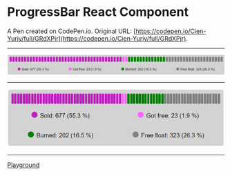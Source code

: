 # ProgressBar React Component

A Pen created on CodePen.io. Original URL: [https://codepen.io/Cien-Yuriy/full/GRdXPjr](https://codepen.io/Cien-Yuriy/full/GRdXPjr).

---

![demo](https://github.com/Cien-Yuriy/ProgressBar-Component/blob/main/images/demo.png)

---

![demo mobile](https://github.com/Cien-Yuriy/ProgressBar-Component/blob/main/images/demo-mobile.png)

---
[Playground](https://cien-yuriy.github.io/ProgressBar-Component/dist/index.html)
